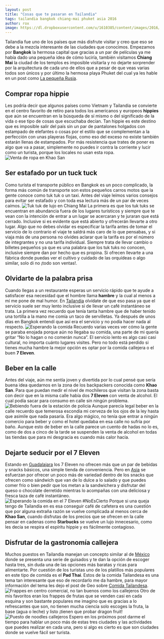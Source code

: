```yaml
---
layout: post
title: "Cosas que te pasaran en Tailandia"
tags: tailandia bangkok chiang-mai phuket asia 2016
author: rox
image: https://dl.dropboxusercontent.com/u/1610385/content/images/2016/09/IMG_7788.JPG
---
```

Tailandia fue uno de los países que más disfrute visitar y creo que eso se debe a la mezcla interesante de las ciudades que conocimos. Empezamos por **Bangkok** la hermosa capital que gracias a un par de películas ya me había dado una pequeña idea de cómo luciría, también visitamos **Chiang Mai** la ciudad de los templos es imposible visitarla y no dejarte sorprender por la arquitectura de cada uno de ellos que a pesar de que veas varias todos son únicos  y por último la hermosa playa Phuket del cual ya les hable en un post como [La pequeña Rusia](/phuket-la-pequena-rusa/).
## Comprar ropa hippie
Les podría decir que algunos países como Vietnam y Tailandia se convierte en el centro favorito de retiro para todos los americanos y europeos **hippies** que aún se encuentran en la búsqueda de sí mismo o del significado de la vida o ese tipo de cosas que escuchaba decían. Tan hippie es este destino que es imposible salir del país sin un par de pantalones holgados con estampado de elefantes o cosas por el estilo que se complementan a la perfección con unas playeras flojas,  como eso del exceso no existe también estarán llenas de  estampados. Por más resistencia que trates de poner es algo que va a pasar, simplemente no puedes ir contra la corriente y lucir como un turista, porque los locales no usan esta ropa.
![Venta de ropa en Khao San](https://dl.dropboxusercontent.com/u/1610385/content/images/2016/09/IMG_7330.JPG)
## Ser estafado por un tuck tuck
Como turista el transporte público en Bangkok es un poco complicado, la forma más común de transporte son estos pequeños carros motos que la gente conoce como tuk tuk o un taxi. Antes del viaje leímos varios consejos para evitar ser estafado y con toda esa lectura más de un par de veces caímos.
![Tuk tuk de lujo en Chiang Mai](https://dl.dropboxusercontent.com/u/1610385/content/images/2016/09/IMG_7879.JPG)
La primera es que los tuk tuks se encuentran en abundancia fuera de los lugares turísticos y siempre que te vean con la intención de entrar a un lugar se acercaran y te juraran que está cerrado. Inclusive si es evidente que está abierto y ofrecerán llevarte a otro lugar.
Algo que no debes olvidar es especificar la tarifa antes de tomar el servicio de lo contrario el viaje te saldrá más caro de lo que pensabas, y si viaja más de una persona no olvides aclarar que la tarifa es por el número de integrantes y no una tarifa individual.
Siempre trata de llevar cambio o billetes pequeños ya que es una palabra que  los tuk tuks no conocen, inclusive siempre dan por hecho que es propina.
Si ofrecen llevarte a una fábrica donde puedas ver el cultivo y cuidado de las orquídeas o algo similar, solo di no ¡todo son ventas!.

## Olvidarte de la palabra prisa 
Cuando llegas a un restaurante esperas un servicio rápido que te ayude a satisfacer esa necesidad que el hombre llama **hambre** y la cual al menos a mí me pone de mal humor. En [Tailandia](/tag/tailandia) olvídate de que eso pasa ya que el servicio suele ser muy lento inclusive si de llevar un café instantáneo se trata. La primera vez recuerdo que tenía tanta hambre que de haber tenido una tortilla a la mano me comía un taco de servilletas. Ya después de unos días en Bangkok entendí que así era el servicio y no podía hacer nada al respecto. 
![Esperando la comida](https://dl.dropboxusercontent.com/u/1610385/content/images/2016/09/IMG_8138.JPG)
Recuerdo varias veces ver cómo la gente se paraba enojada porque aún no llegaba su comida, una parte de mi quería gritar “No lo hagan o no comerán nunca”. El servicio lento  es algo casi casi cultural, no importa cuánto lugares visites.  Pero no todo está perdido si tienes mucha hambre la mejor opción es optar por la comida callejera o el  buen **7 Eleven**.
## Beber en la calle
Antes del viaje, aún me sentía joven y divertida por lo cual  pensé que sería buena idea quedarnos en la zona de los backpackers conocida como **Khao San**. Para  que puedan medir el nivel de mochileros que visitan la zona basta con decir que en la misma calle había dos **7 Eleven** con venta de alcohol. El cual podía sacar para consumo en calle sin ningún problema. 
![Bebiendo fuera de la estación de policia](https://dl.dropboxusercontent.com/u/1610385/content/images/2016/09/IMG_7326.JPG)
Aunque parecía legal beber en la calle recuerdo que temerosa escondía mi cerveza de los ojos de la ley hasta que asimile que nada pasaría. Era algo mágico, no tenía que entrar a ningún comercio para beber y como el hotel quedaba en esa calle no sufría por baño. Aunque esto de beber en la calle parece un cuento de hadas no lo es, como de dos a cinco de la tarde se suspenden la venta de alcohol en todas las tiendas que para mi desgracia es cuando más calor hacía. 
## Dejarte seducir por el 7 Eleven
Estando en [Guadalajara](/tag/guadalajara) los 7 Eleven no ofrecen más que un par de bebidas y snacks básicos, una simple tienda de conveniencia. Pero en [Asia](/tag/asia) se esfuerzan por ofrecer un poco más de variedad dentro de los snacks que ofrecen como sándwich que van de lo dulce a lo salado y que puedes comer frío o bien pedir que los metan a la sandwichera y disfrutar del queso o chocolate derretido mientras lo acompañas con una deliciosa y fresca taza de café instantáneo. 
![Esperando la comida en el 7 Eleven #NoEsCierto](https://dl.dropboxusercontent.com/u/1610385/content/images/2016/09/IMG_7466.JPG)
Porque si una queja tengo de Tailandia en es esa conseguir café de cafetera es una cuestión que por alguna extraña razón se vuelve complicada al menos cerca de **Khao San**, cuando disfrutas de los precios que se ofrecen en la calle pensar en cadenas como **Starbucks** se vuelve un lujo innecesario, como les decía se respira el espíritu hippie y es fácilmente contagioso.
## Disfrutar de la gastronomía callejera
Muchos puestos en Tailandia manejan un concepto similar al de [México](/tag/mexico) donde se presenta una serie de guisados y te dan la opción de escoger hasta tres, sin duda una de las opciones más baratas y ricas para alimentarte. Por cuestión de los turistas uno de los platillos más populares en este tipo de comida es el **Pad Thai**. Estos de la comida Tailandesa es una tema tan interesante que eso de recordarlo me da hambre,  para mayor información del tema les dejo el post de Geo sobre [Comida Tailandesa](/comida-tailandesa/). 
![Frappes en centro comercial, no tan buenos como los callejeros](https://dl.dropboxusercontent.com/u/1610385/content/images/2016/09/IMG_7412.JPG)
Otro de mis favoritos eran los frappes de frutas que se venden casi en cada esquina y son bastante populares me imagino que es gracias a lo refrescantes que son, no tienen mucha ciencia solo escoges la fruta, la base (agua o leche) y listo ¡tienen que probar dragon fruit!
![Puesto de noodles callejeros](https://dl.dropboxusercontent.com/u/1610385/content/images/2016/09/IMG_7552.JPG)
Espero en los próximos post darme el tiempo para hablar un poco más de estas tres ciudades y las actividades que puedes realizar en cada una, pero si algo es cierto es que son ciudades donde se vuelve fácil ser turista.
